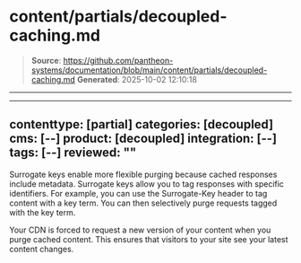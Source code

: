 # content/partials/decoupled-caching.md

> **Source**: https://github.com/pantheon-systems/documentation/blob/main/content/partials/decoupled-caching.md
> **Generated**: 2025-10-02 12:10:18

---

---
contenttype: [partial]
categories: [decoupled]
cms: [--]
product: [decoupled]
integration: [--]
tags: [--]
reviewed: ""
---

Surrogate keys enable more flexible purging because cached responses include metadata. Surrogate keys allow you to tag responses with specific identifiers. For example, you can use the Surrogate-Key header to tag content with a key term. You can then selectively purge requests tagged with the key term.

Your CDN is forced to request a new version of your content when you purge cached content. This ensures that visitors to your site see your latest content changes.